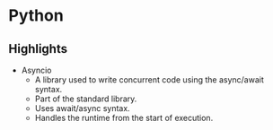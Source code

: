 # Python

## Highlights

* Asyncio
  * A library used to write concurrent code using the async/await syntax.
  * Part of the standard library.
  * Uses await/async syntax.
  * Handles the runtime from the start of execution.
